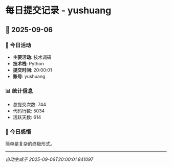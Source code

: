 # 每日提交记录 - yushuang

## 📅 2025-09-06

### 🎯 今日活动
- **主要活动**: 技术调研
- **技术栈**: Python
- **提交时间**: 20:00:01
- **账号**: yushuang

### 📊 统计信息
- 总提交次数: 744
- 代码行数: 5034
- 活跃天数: 614

### 💭 今日感悟
简单是复杂的终极形式。

---
*自动生成于 2025-09-06T20:00:01.841097*
